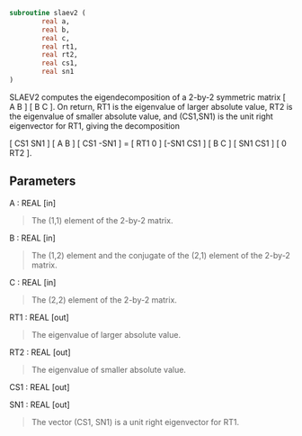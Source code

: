 ```fortran
subroutine slaev2 (
        real a,
        real b,
        real c,
        real rt1,
        real rt2,
        real cs1,
        real sn1
)
```

SLAEV2 computes the eigendecomposition of a 2-by-2 symmetric matrix
[  A   B  ]
[  B   C  ].
On return, RT1 is the eigenvalue of larger absolute value, RT2 is the
eigenvalue of smaller absolute value, and (CS1,SN1) is the unit right
eigenvector for RT1, giving the decomposition

[ CS1  SN1 ] [  A   B  ] [ CS1 -SN1 ]  =  [ RT1  0  ]
[-SN1  CS1 ] [  B   C  ] [ SN1  CS1 ]     [  0  RT2 ].

## Parameters
A : REAL [in]
> The (1,1) element of the 2-by-2 matrix.

B : REAL [in]
> The (1,2) element and the conjugate of the (2,1) element of
> the 2-by-2 matrix.

C : REAL [in]
> The (2,2) element of the 2-by-2 matrix.

RT1 : REAL [out]
> The eigenvalue of larger absolute value.

RT2 : REAL [out]
> The eigenvalue of smaller absolute value.

CS1 : REAL [out]

SN1 : REAL [out]
> The vector (CS1, SN1) is a unit right eigenvector for RT1.
